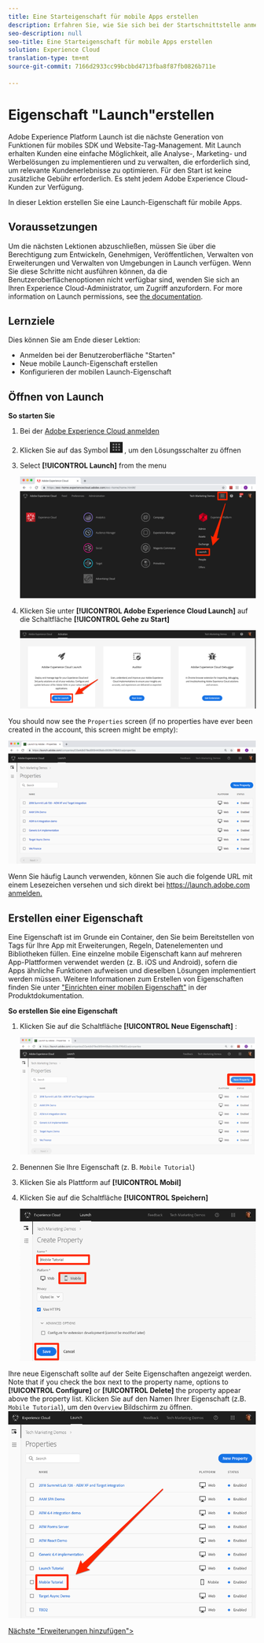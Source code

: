 ```yaml
---
title: Eine Starteigenschaft für mobile Apps erstellen
description: Erfahren Sie, wie Sie sich bei der Startschnittstelle anmelden und eine mobile Launch-Eigenschaft erstellen. Diese Lektion ist Teil des Lernprogramms "Implementing the Experience Cloud in Mobile Android Applications"(Implementieren der Experience Cloud in mobilen Android-Anwendungen).
seo-description: null
seo-title: Eine Starteigenschaft für mobile Apps erstellen
solution: Experience Cloud
translation-type: tm+mt
source-git-commit: 7166d2933cc99bcbbd4713fba8f87fb0826b711e

---
```



# Eigenschaft "Launch"erstellen

Adobe Experience Platform Launch ist die nächste Generation von Funktionen für mobiles SDK und Website-Tag-Management. Mit Launch erhalten Kunden eine einfache Möglichkeit, alle Analyse-, Marketing- und Werbelösungen zu implementieren und zu verwalten, die erforderlich sind, um relevante Kundenerlebnisse zu optimieren. Für den Start ist keine zusätzliche Gebühr erforderlich. Es steht jedem Adobe Experience Cloud-Kunden zur Verfügung.

In dieser Lektion erstellen Sie eine Launch-Eigenschaft für mobile Apps.

## Voraussetzungen 

Um die nächsten Lektionen abzuschließen, müssen Sie über die Berechtigung zum Entwickeln, Genehmigen, Veröffentlichen, Verwalten von Erweiterungen und Verwalten von Umgebungen in Launch verfügen. Wenn Sie diese Schritte nicht ausführen können, da die Benutzeroberflächenoptionen nicht verfügbar sind, wenden Sie sich an Ihren Experience Cloud-Administrator, um Zugriff anzufordern. For more information on Launch permissions, see [the documentation](https://docs.adobe.com/content/help/en/launch/using/reference/admin/user-permissions.html).

## Lernziele

Dies können Sie am Ende dieser Lektion:

* Anmelden bei der Benutzeroberfläche "Starten"
* Neue mobile Launch-Eigenschaft erstellen
* Konfigurieren der mobilen Launch-Eigenschaft

## Öffnen von Launch

**So starten Sie**

1. Bei der [Adobe Experience Cloud anmelden](https://experiencecloud.adobe.com)

1. Klicken Sie auf das Symbol ![für den Lösungsschalter](images/mobile-launch-solutionSwitcher.png) , um den Lösungsschalter zu öffnen

1. Select **[!UICONTROL Launch]** from the menu

   ![Öffnen Sie den Umschalter der Lösung mit dem Symbol und klicken Sie auf Aktivierung](images/mobile-launch-solutionSwitcherActivation.png)

1. Klicken Sie unter **[!UICONTROL Adobe Experience Cloud Launch]** auf die Schaltfläche **[!UICONTROL Gehe zu Start]**

   ![Klicken Sie auf die Schaltfläche Start](images/mobile-launch-goToLaunch.png)

You should now see the `Properties` screen (if no properties have ever been created in the account, this screen might be empty):

![Eigenschaftenbildschirm](images/mobile-launch-propertiesScreen.png)

Wenn Sie häufig Launch verwenden, können Sie auch die folgende URL mit einem Lesezeichen versehen und sich direkt bei [https://launch.adobe.com anmelden.](https://launch.adobe.com)

## Erstellen einer Eigenschaft

Eine Eigenschaft ist im Grunde ein Container, den Sie beim Bereitstellen von Tags für Ihre App mit Erweiterungen, Regeln, Datenelementen und Bibliotheken füllen. Eine einzelne mobile Eigenschaft kann auf mehreren App-Plattformen verwendet werden (z. B. iOS und Android), sofern die Apps ähnliche Funktionen aufweisen und dieselben Lösungen implementiert werden müssen.  Weitere Informationen zum Erstellen von Eigenschaften finden Sie unter ["Einrichten einer mobilen Eigenschaft"](https://aep-sdks.gitbook.io/docs/getting-started/create-a-mobile-property) in der Produktdokumentation.

**So erstellen Sie eine Eigenschaft**

1. Klicken Sie auf die Schaltfläche **[!UICONTROL Neue Eigenschaft]** :

   ![Klicken Sie auf Neue Eigenschaft](images/mobile-launch-addNewProperty.png)

1. Benennen Sie Ihre Eigenschaft (z. B. `Mobile Tutorial`)
1. Klicken Sie als Plattform auf **[!UICONTROL Mobil]**
1. Klicken Sie auf die Schaltfläche **[!UICONTROL Speichern]**

   ![Neue Eigenschaft erstellen](images/mobile-launch-newProperty.png)

Ihre neue Eigenschaft sollte auf der Seite Eigenschaften angezeigt werden. Note that if you check the box next to the property name, options to **[!UICONTROL Configure]** or **[!UICONTROL Delete]** the property appear above the property list. Klicken Sie auf den Namen Ihrer Eigenschaft (z.B. `Mobile Tutorial`), um den `Overview` Bildschirm zu öffnen.
![Klicken Sie auf den Namen der Eigenschaft, um sie zu öffnen](images/mobile-launch-openProperty.png)

[Nächste "Erweiterungen hinzufügen"&gt;](launch-add-extensions.md)
